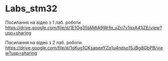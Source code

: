 ﻿# Labs_stm32
Поcилання на відео з 1 лаб. роботи
https://drive.google.com/file/d/1E1Og35tAMIA9Wrfq_yZri7v1qxA41jZE/view?usp=sharing

Поcилання на відео з 2 лаб. роботи
https://drive.google.com/file/d/1oKug1CKsapeeYZq1u4ndso15JBg8GbPB/view?usp=sharing